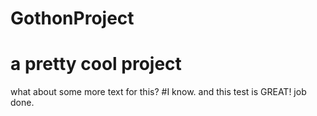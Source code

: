 # GothonProject
# a pretty cool project
what about some more text for this?
#I know. and this test is GREAT!
job done.